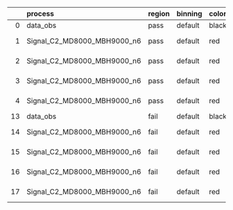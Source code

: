 |    | process                     | region   | binning   | color   | process_type   |   scale | variation   | source_filename                                                      | source_histname    | alias                       | title     |   combine_idx |     lnN |   shapes | syst_type   | direction   | variation_alias   |
|---:|:----------------------------|:---------|:----------|:--------|:---------------|--------:|:------------|:---------------------------------------------------------------------|:-------------------|:----------------------------|:----------|--------------:|--------:|---------:|:------------|:------------|:------------------|
|  0 | data_obs                    | pass     | default   | black   | DATA           |       1 | nominal     | ./histograms_for_2DAlphabet_v18//BH_Data.root                        | hpass              | Data                        | Data      |           nan | nan     |      nan | nan         | nan         | nan               |
|  1 | Signal_C2_MD8000_MBH9000_n6 | pass     | default   | red     | SIGNAL         |       1 | lumi        | ./histograms_for_2DAlphabet_v18//BH_Signal_C2_MD8000_MBH9000_n6.root | hpass              | Signal_C2_MD8000_MBH9000_n6 | BH signal |           nan |   1.016 |      nan | lnN         | nan         | nan               |
|  2 | Signal_C2_MD8000_MBH9000_n6 | pass     | default   | red     | SIGNAL         |       1 | SVM         | ./histograms_for_2DAlphabet_v18//BH_Signal_C2_MD8000_MBH9000_n6.root | hpass_SVMsyst_up   | Signal_C2_MD8000_MBH9000_n6 | BH signal |           nan | nan     |        1 | shapes      | Up          | SVMsyst           |
|  3 | Signal_C2_MD8000_MBH9000_n6 | pass     | default   | red     | SIGNAL         |       1 | SVM         | ./histograms_for_2DAlphabet_v18//BH_Signal_C2_MD8000_MBH9000_n6.root | hpass_SVMsyst_down | Signal_C2_MD8000_MBH9000_n6 | BH signal |           nan | nan     |        1 | shapes      | Down        | SVMsyst           |
|  4 | Signal_C2_MD8000_MBH9000_n6 | pass     | default   | red     | SIGNAL         |       1 | nominal     | ./histograms_for_2DAlphabet_v18//BH_Signal_C2_MD8000_MBH9000_n6.root | hpass              | Signal_C2_MD8000_MBH9000_n6 | BH signal |           nan | nan     |      nan | nan         | nan         | nan               |
| 13 | data_obs                    | fail     | default   | black   | DATA           |       1 | nominal     | ./histograms_for_2DAlphabet_v18//BH_Data.root                        | hfail              | Data                        | Data      |           nan | nan     |      nan | nan         | nan         | nan               |
| 14 | Signal_C2_MD8000_MBH9000_n6 | fail     | default   | red     | SIGNAL         |       1 | lumi        | ./histograms_for_2DAlphabet_v18//BH_Signal_C2_MD8000_MBH9000_n6.root | hfail              | Signal_C2_MD8000_MBH9000_n6 | BH signal |           nan |   1.016 |      nan | lnN         | nan         | nan               |
| 15 | Signal_C2_MD8000_MBH9000_n6 | fail     | default   | red     | SIGNAL         |       1 | SVM         | ./histograms_for_2DAlphabet_v18//BH_Signal_C2_MD8000_MBH9000_n6.root | hfail_SVMsyst_up   | Signal_C2_MD8000_MBH9000_n6 | BH signal |           nan | nan     |        1 | shapes      | Up          | SVMsyst           |
| 16 | Signal_C2_MD8000_MBH9000_n6 | fail     | default   | red     | SIGNAL         |       1 | SVM         | ./histograms_for_2DAlphabet_v18//BH_Signal_C2_MD8000_MBH9000_n6.root | hfail_SVMsyst_down | Signal_C2_MD8000_MBH9000_n6 | BH signal |           nan | nan     |        1 | shapes      | Down        | SVMsyst           |
| 17 | Signal_C2_MD8000_MBH9000_n6 | fail     | default   | red     | SIGNAL         |       1 | nominal     | ./histograms_for_2DAlphabet_v18//BH_Signal_C2_MD8000_MBH9000_n6.root | hfail              | Signal_C2_MD8000_MBH9000_n6 | BH signal |           nan | nan     |      nan | nan         | nan         | nan               |